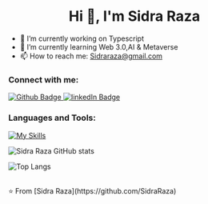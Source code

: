  <h1 align="center">Hi 👋, I'm Sidra Raza</h1>

- 🔭 I’m currently working on Typescript
- 🌱 I’m currently learning Web 3.0,AI & Metaverse 
- 📫 How to reach me: Sidraraza@gmail.com
  
### Connect with me:
<div id="badges">
  <a href="https://github.com/SidraRaza">
    <img src="https://img.shields.io/badge/Github-white?style=for-the-badge&logo=Github&logoColor=black" alt="Github Badge"/>
  </a>
  <a href="https://linkedin.com/in/sidra-raza-9442132b9">
    <img src="https://img.shields.io/badge/linkedIn-blue?style=for-the-badge&logo=linkedIn&logoColor=black" alt="linkedIn Badge"/>
  </a>
</div>

### Languages and Tools:
[![My Skills](https://skillicons.dev/icons?i=html,tailwind,js,ts,py,github,vscode,nodejs,git)](https://skillicons.dev)

![Sidra Raza GitHub stats](https://github-readme-stats.vercel.app/api?username=SidraRaza&show_icons=true&theme=dark)

![Top Langs](https://github-readme-stats.vercel.app/api/top-langs/?username=SidraRaza&theme=dark)


<br>
⭐️ From [Sidra Raza](https://github.com/SidraRaza)
